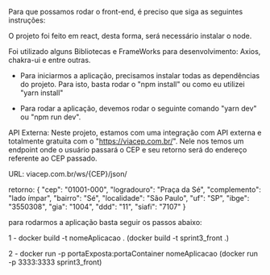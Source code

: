 Para que possamos rodar o front-end, é preciso que siga as seguintes instruções:

O projeto foi feito em react, desta forma, será necessário instalar o node.

Foi utilizado alguns Bibliotecas e FrameWorks para desenvolvimento: Axios, chakra-ui e entre outras. 

- Para iniciarmos a aplicação, precisamos instalar todas as dependências do projeto. Para isto, basta rodar o "npm install" ou como eu utilizei "yarn install"

- Para rodar a aplicação, devemos rodar o seguinte comando "yarn dev" ou "npm run dev".



API Externa:
Neste projeto, estamos com uma integração com API externa e totalmente gratuita com o "https://viacep.com.br/". Nele nos temos um endpoint onde o usuário passará o CEP e seu retorno será do endereço referente ao CEP passado.

URL: viacep.com.br/ws/{CEP}/json/

retorno: 
{
    "cep": "01001-000",
    "logradouro": "Praça da Sé",
    "complemento": "lado ímpar",
    "bairro": "Sé",
    "localidade": "São Paulo",
    "uf": "SP",
    "ibge": "3550308",
    "gia": "1004",
    "ddd": "11",
    "siafi": "7107"
}

para rodarmos a aplicação basta seguir os passos abaixo:

1 - docker build -t nomeAplicacao . (docker build -t sprint3_front .)

2 - docker run -p portaExposta:portaContainer nomeAplicacao (docker run -p 3333:3333 sprint3_front)
